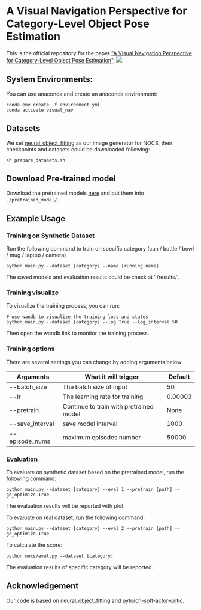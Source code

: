 # A Visual Navigation Perspective for Category-Level Object Pose Estimation

This is the official repository for the paper ["A Visual Navigation Perspective for Category-Level Object Pose Estimation"](https://arxiv.org/abs/2203.13572). 
![](https://github.com/wrld/visual_navigation_pose_estimation/images/teaser_video.gif)
## System Environments:

You can use anaconda and create an anaconda environment:

``` shell
conda env create -f environment.yml
conda activate visual_nav
```
## Datasets
We set [neural_object_fitting](https://github.com/xuchen-ethz/neural_object_fitting) as our image generator for NOCS, their checkpoints and datasets could be downloaded following:

``` shell
sh prepare_datasets.sh
```

## Download Pre-trained model

Download the pretrained models [here](https://drive.google.com/drive/folders/1WFB1fJNyJgWUdyxqKHrpsUXuUpmImhcm?usp=sharing) and put them into `./pretrained_model/`.

## Example Usage

### Training on Synthetic Dataset

Run the following command to train on specific category (can / bottle / bowl / mug / laptop / camera)
```
python main.py --dataset [category] --name [running name]
```

The saved models and evaluation results could be check at './results/'.
### Training visualize

To visualize the training process, you can run:

``` shell
# use wandb to visualize the training loss and states
python main.py --dataset [category] --log True --log_interval 50
```
Then open the wandb link to monitor the training process.
### Training options

There are several settings you can change by adding arguments below:

| Arguments           | What it will trigger                            | Default              |
| ------------------- | ----------------------------------------------- | -------------------- |
| --batch_size        | The batch size of input                         |   50                  |
| --lr                | The learning rate for training                  | 0.00003                  |
| --pretrain          | Continue to train with pretrained model         |  None                    |
| --save_interval     | save model interval                             |  1000                    |
| --episode_nums      | maximum episodes number                         |  50000                    |

### Evaluation

To evaluate on synthetic dataset based on the pretrained model, run the following command:
``` shell
python main.py --dataset [category] --eval 1 --pretrain [path] --gd_optimize True
```
The evaluation results will be reported with plot.

To evaluate on real dataset, run the following command:
``` shell
python main.py --dataset [category] --eval 2 --pretrain [path] --gd_optimize True
```

To calculate the score:
``` shell
python nocs/eval.py --dataset [category]
```
The evaluation results of specific category will be reported.

## Acknowledgement
Our code is based on [neural_object_fitting](https://github.com/xuchen-ethz/neural_object_fitting) and [pytorch-soft-actor-critic](https://github.com/pranz24/pytorch-soft-actor-critic).